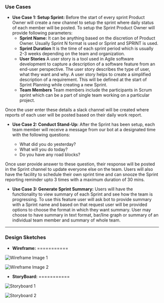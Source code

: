 ### Use Cases

* **Use Case 1: Setup Sprint:** Before the start of every sprint Product Owner will create a new channel to setup the sprint where daily status of each member will be posted. To setup the Sprint Product Owner will provide following parameters:
	* **Sprint Name:** It can be anything based on the discretion of Product Owner. Usually Sprint N format is used or Sprint <DATE> and SPRINT <PURPOSE> is used.
	* **Sprint Duration** It is the time of each sprint period which is usually 2-3 weeks depending on the team and organization.
	* **User Stories** A user story is a tool used in Agile software development to capture a description of a software feature from an end-user perspective. The user story describes the type of user, what they want and why. A user story helps to create a simplified description of a requirement. This will be defined at the start of Sprint Planning while creating a new Sprint.
	* **Team Members** Team members include the participants in Scrum sprint which can be a part of single team working on a particular project. 

Once the user enter these details a slack channel will be created where reports of each user will be posted based on their daily work report.

* **Use Case 2: Conduct Stand-Up:** After the Sprint has been setup, each team member will receive a message from our bot at a designated time with the following questions:

	* What did you do yesterday?
	* What will you do today?
	* Do you have any road blocks?

Once user provide answer to these question, their response will be posted in the Sprint channel to update everyone else on the team. Users will also have the facility to schedule their own sprint time and can snooze the Sprint reporting reminder upto 3 times with a maximum duration of 30 mins.

* **Use Case 3: Generate Sprint Summary:** Users will have the functionality to view summary of each Sprint and see how the team is progressing. To use this feature user will ask bot to provide summary with a Sprint name and based on that request user will be provided options to choose the format in which they want summary. User may choose to have summary in text format, bar/line graph or summary of an individual team member and summary of whole team. 

___________

### Design Sketches

* **Wireframe:**
===========


![Wireframe Image 1](https://github.ncsu.edu/dsuri/CSC510-Project/blob/master/Milestone1/wireframe1.PNG)


![Wireframe Image 2](https://github.ncsu.edu/dsuri/CSC510-Project/blob/master/Milestone1/wireframe2.PNG) 


* **StoryBoard:**
===========

![Storyboard 1](https://github.ncsu.edu/dsuri/CSC510-Project/blob/master/Milestone1/storyboard1.PNG)

![Storyboard 2](https://github.ncsu.edu/dsuri/CSC510-Project/blob/master/Milestone1/storyboard2.PNG)
